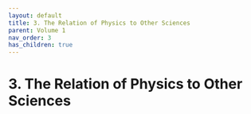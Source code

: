 ```yaml
---
layout: default
title: 3. The Relation of Physics to Other Sciences
parent: Volume 1
nav_order: 3
has_children: true
---
```

# 3. The Relation of Physics to Other Sciences

